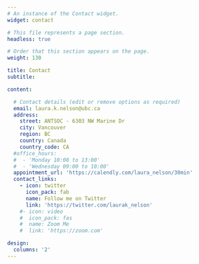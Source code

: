 ```yaml
---
# An instance of the Contact widget.
widget: contact

# This file represents a page section.
headless: true

# Order that this section appears on the page.
weight: 130

title: Contact
subtitle:

content:

  # Contact details (edit or remove options as required)
  email: laura.k.nelson@ubc.ca
  address:
    street: ANTSOC - 6303 NW Marine Dr
    city: Vancouver
    region: BC
    country: Canada
    country_code: CA
  #office_hours:
  #  - 'Monday 10:00 to 13:00'
  #  - 'Wednesday 09:00 to 10:00'
  appointment_url: 'https://calendly.com/laura_nelson/30min'
  contact_links:
    - icon: twitter
      icon_pack: fab
      name: Follow me on Twitter
      link: 'https://twitter.com/laurak_nelson'
    #- icon: video
    #  icon_pack: fas
    #  name: Zoom Me
    #  link: 'https://zoom.com'

design:
  columns: '2'
---
```

